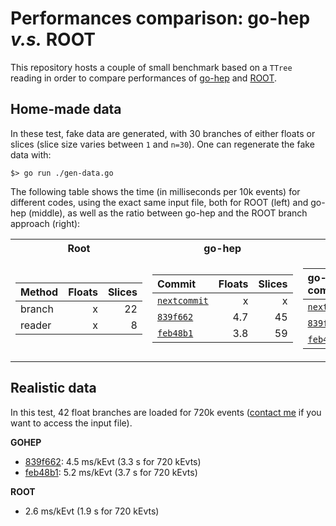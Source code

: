 # Performances comparison: go-hep *v.s.* ROOT

This repository hosts a couple of small benchmark based on a `TTree` reading
in order to compare performances of [go-hep](https://go-hep.org/) and [ROOT](https://root.cern.ch/).


## Home-made data

In these test, fake data are generated, with 30 branches of either floats or slices
(slice size varies between `1` and `n=30`). One can regenerate the fake data with:
```
$> go run ./gen-data.go
```

The following table shows the time (in milliseconds per 10k events) for different codes, using the exact same input file,
both for ROOT (left) and go-hep (middle), as well as the ratio between go-hep and the ROOT branch approach (right):

<table>
<tr><th> Root </th><th> go-hep </th><th> go-hep / branch </th></tr>
<tr><td>

| Method | Floats | Slices |
|:--|--:|--:|
| branch  | x  | 22 |
| reader  | x  |  8 |

</td><td>

| Commit | Floats | Slices |
|:--|--:|--:|
| [`nextcommit`](https://github.com/go-hep/hep/commit/) | x | x |
| [`839f662`](https://github.com/go-hep/hep/commit/1f253e6bf631b7a947f17c08168272b81839f662) | 4.7 | 45 |
| [`feb48b1`](https://github.com/go-hep/hep/commit/f6acb63617113ff72668b749065faab99feb48b1) | 3.8 | 59 |

</td><td>

| go-hep commit | Floats | Slices |
|:--|--:|--:|
| [`nextcommit`](https://github.com/go-hep/hep/commit/) | x | x |
| [`839f662`](https://github.com/go-hep/hep/commit/1f253e6bf631b7a947f17c08168272b81839f662) | x | 2.0 |
| [`feb48b1`](https://github.com/go-hep/hep/commit/f6acb63617113ff72668b749065faab99feb48b1) | x | 2.7 |

</td></tr> </table>


## Realistic data 

In this test, 42 float branches are loaded for 720k events ([contact me](mailto:romain.madar@cern.ch) if you want to access the input file).

**GOHEP** 
 + [839f662](https://github.com/go-hep/hep/commit/1f253e6bf631b7a947f17c08168272b81839f662): 4.5 ms/kEvt (3.3 s for 720 kEvts)
 + [feb48b1](https://github.com/go-hep/hep/commit/f6acb63617113ff72668b749065faab99feb48b1): 5.2 ms/kEvt (3.7 s for 720 kEvts)

**ROOT**
 + 2.6 ms/kEvt (1.9 s for 720 kEvts)


